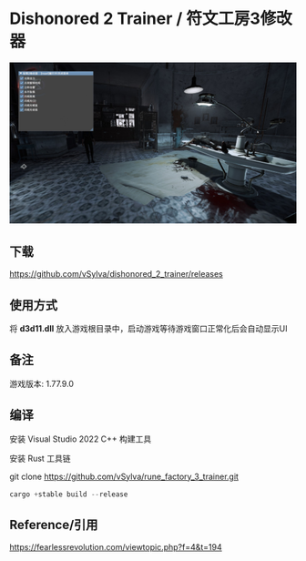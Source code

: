 # Dishonored 2 Trainer / 符文工房3修改器

![trainer](res/trainer.jpg)

## 下载

https://github.com/vSylva/dishonored_2_trainer/releases

## 使用方式

将 **d3d11.dll** 放入游戏根目录中，启动游戏等待游戏窗口正常化后会自动显示UI

## 备注

游戏版本: 1.77.9.0

## 编译

安装 Visual Studio 2022 C++ 构建工具

安装 Rust 工具链

git clone https://github.com/vSylva/rune_factory_3_trainer.git

```rust
cargo +stable build --release
```

## Reference/引用

https://fearlessrevolution.com/viewtopic.php?f=4&t=194

